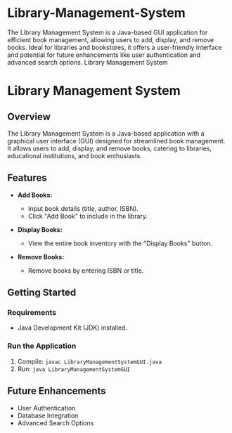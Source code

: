 # Library-Management-System
The Library Management System is a Java-based GUI application for efficient book management, allowing users to add, display, and remove books. Ideal for libraries and bookstores, it offers a user-friendly interface and potential for future enhancements like user authentication and advanced search options.
Library Management System
# Library Management System

## Overview

The Library Management System is a Java-based application with a graphical user interface (GUI) designed for streamlined book management. It allows users to add, display, and remove books, catering to libraries, educational institutions, and book enthusiasts.

## Features

- **Add Books:**
  - Input book details (title, author, ISBN).
  - Click "Add Book" to include in the library.

- **Display Books:**
  - View the entire book inventory with the "Display Books" button.

- **Remove Books:**
  - Remove books by entering ISBN or title.

## Getting Started

### Requirements

- Java Development Kit (JDK) installed.

### Run the Application

1. Compile: `javac LibraryManagementSystemGUI.java`
2. Run: `java LibraryManagementSystemGUI`

## Future Enhancements

- User Authentication
- Database Integration
- Advanced Search Options





